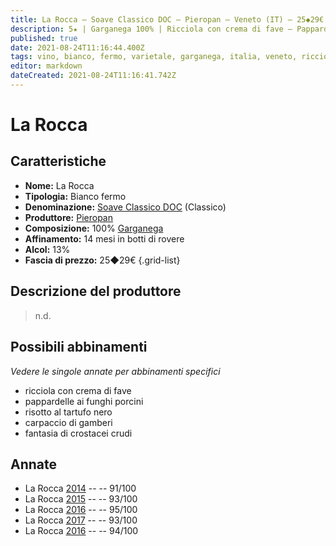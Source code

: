 ```yaml
---
title: La Rocca – Soave Classico DOC – Pieropan – Veneto (IT) – 25◆29€
description: 5★ | Garganega 100% | Ricciola con crema di fave – Pappardelle ai funghi porcini – Risotto al tartufo nero – Carpaccio di gamberi – Fantasia di crostacei crudi
published: true
date: 2021-08-24T11:16:44.400Z
tags: vino, bianco, fermo, varietale, garganega, italia, veneto, ricciola con crema di fave, pappardelle ai funghi porcini, risotto al tartufo nero, carpaccio di gamberi, fantasia di crostacei crudi, 25◆29€, 5 stelle
editor: markdown
dateCreated: 2021-08-24T11:16:41.742Z
---
```


# La Rocca

## Caratteristiche
- **Nome:** La Rocca
- **Tipologia:** Bianco fermo
- **Denominazione:** [Soave Classico DOC](/denominazioni/Italia/Veneto/DOC/Soave) (Classico)
- **Produttore:** [Pieropan](/produttori/Italia/Veneto/Pieropan) 
- **Composizione:** 100% [Garganega](/vitigni/Italia/bacca-bianca/garganega) 
- **Affinamento:** 14 mesi in botti di rovere 
- **Alcol:** 13%
- **Fascia di prezzo:** 25◆29€
{.grid-list}

## Descrizione del produttore

> n.d.


## Possibili abbinamenti
*Vedere le singole annate per abbinamenti specifici*

- ricciola con crema di fave
- pappardelle ai funghi porcini
- risotto al tartufo nero
- carpaccio di gamberi
- fantasia di crostacei crudi

## Annate
- La Rocca [2014](vini/Italia/Veneto/Pieropan/La-Rocca/2014) -- <span class="star-5"></span> -- 91/100
- La Rocca [2015](vini/Italia/Veneto/Pieropan/La-Rocca/2015) -- <span class="star-5"></span> -- 93/100 
- La Rocca [2016](vini/Italia/Veneto/Pieropan/La-Rocca/2016) -- <span class="star-5"></span> -- 95/100
- La Rocca [2017](vini/Italia/Veneto/Pieropan/La-Rocca/2017) -- <span class="star-5"></span> -- 93/100
- La Rocca [2016](vini/Italia/Veneto/Pieropan/La-Rocca/2016) -- <span class="star-5"></span> -- 94/100